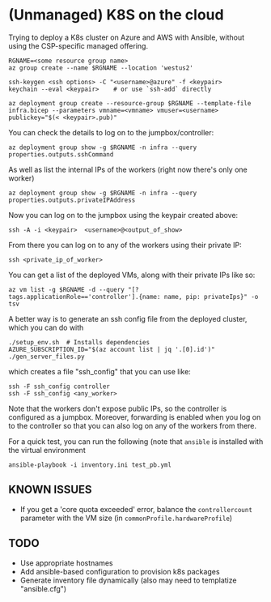 # (Unmanaged) K8S on the cloud

Trying to deploy a K8s cluster on Azure and AWS with Ansible, without
using the CSP-specific managed offering.

```
RGNAME=<some resource group name>
az group create --name $RGNAME --location 'westus2'

ssh-keygen <ssh options> -C "<username>@azure" -f <keypair>
keychain --eval <keypair>    # or use `ssh-add` directly

az deployment group create --resource-group $RGNAME --template-file infra.bicep --parameters vmname=<vmname> vmuser=<username> publickey="$(< <keypair>.pub)"
```

You can check the details to log on to the jumpbox/controller:
```
az deployment group show -g $RGNAME -n infra --query properties.outputs.sshCommand
```

As well as list the internal IPs of the workers (right now there's only one worker)
```
az deployment group show -g $RGNAME -n infra --query properties.outputs.privateIPAddress
```

Now you can log on to the jumpbox using the keypair created above:
```
ssh -A -i <keypair>  <username>@<output_of_show>
```
From there you can log on to any of the workers using their private IP:
```
ssh <private_ip_of_worker>
```

You can get a list of the deployed VMs, along with their private IPs like so:
```
az vm list -g $RGNAME -d --query "[?tags.applicationRole=='controller'].{name: name, pip: privateIps}" -o tsv
```

A better way is to generate an ssh config file from the deployed cluster, which you can do with
```
./setup_env.sh  # Installs dependencies
AZURE_SUBSCRIPTION_ID="$(az account list | jq '.[0].id')" ./gen_server_files.py
```
which creates a file "ssh_config" that you can use like:
```
ssh -F ssh_config controller
ssh -F ssh_config <any_worker>
```
Note that the workers don't expose public IPs, so the controller is configured as a jumpbox.  Moreover, forwarding is enabled when you log on to the controller so that you can also log on any of the workers from there.

For a quick test, you can run the following (note that `ansible` is installed with the virtual environment
```
ansible-playbook -i inventory.ini test_pb.yml
```

## KNOWN ISSUES

* If you get a 'core quota exceeded' error, balance the `controllercount` parameter with the VM size (in `commonProfile.hardwareProfile`)

## TODO

* Use appropriate hostnames
* Add ansible-based configuration to provision k8s packages
* Generate inventory file dynamically (also may need to templatize "ansible.cfg")


